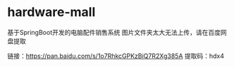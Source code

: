 # hardware-mall
基于SpringBoot开发的电脑配件销售系统
图片文件夹太大无法上传，请在百度网盘提取

链接：https://pan.baidu.com/s/1o7RhkcGPKzBiQ7R2Xg385A
提取码：hdx4

